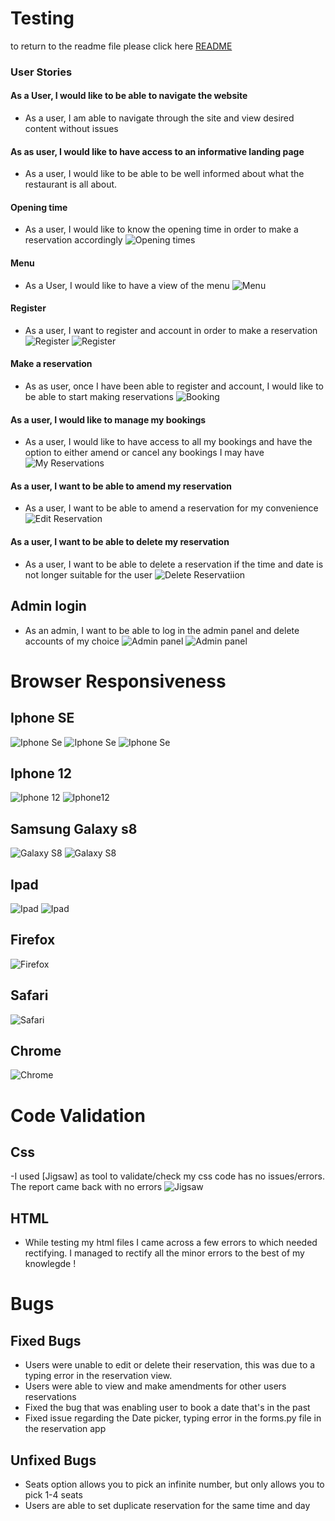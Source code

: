 # Testing 

to return to the readme file please click here [README](README.md)

### User Stories 

####  As a User, I would like to be able to navigate the website
- As a user, I am able to navigate through the site and view desired content without issues


#### As as user, I would like to have access to an informative landing page 
- As a user, I would like to be able to be well informed about what the restaurant is all about.

#### Opening time 
- As a user, I would like to know the opening time in order to make a reservation accordingly 
![Opening times](documentations/features/footer.png)

#### Menu
- As a User, I would like to have a view of the menu 
![Menu](documentations/features/menu.png)

#### Register 
- As a user, I want to register and account in order to make a reservation 
![Register](documentations/images/register.png)
![Register](documentations/images/register-success.png)

#### Make a reservation 
- As as user, once I have been able to register and account, I would like to be able to start making 
reservations 
![Booking](documentations/features/reservation.png)

#### As a user, I would like to manage my bookings
- As a user, I would like to have access to all my bookings and have the option to either amend or cancel 
any bookings I may have 
![My Reservations](documentations/images/my_reservation.png)

#### As a user, I want to be able to amend my reservation
- As a user, I want to be able to amend a reservation for my convenience
![Edit Reservation](documentations/images/edit-reservation.png)

#### As a user, I want to be able to delete my reservation
- As a user, I want to be able to delete a reservation if the time and date is not longer
suitable for the user
![Delete Reservatiion](documentations/images/delete_reservation.png)

## Admin login
- As an admin, I want to be able to log in the admin panel and delete accounts of my choice
![Admin panel](documentations/images/admin%20login.png)
![Admin panel](documentations/images/adminpanel.png)

# Browser Responsiveness

## Iphone SE
 ![Iphone Se](documentations/images/homepageSE.png)
 ![Iphone Se](documentations/images/homepageSe2.png)
 ![Iphone Se](documentations/images/Menu-Se.png)

## Iphone 12 
![Iphone 12](documentations/images/Iphone12.png)
![Iphone12](documentations/images/Iphone12-1.png)

## Samsung Galaxy s8
![Galaxy S8](documentations/images/GalaxyS8.png)
![Galaxy S8](documentations/images/Galaxys8.png)

## Ipad 
![Ipad](documentations/images/homepageAir.png)
![Ipad](documentations/images/homepageAir2.png)

## Firefox 
![Firefox](documentations/images/Firefox.png)

## Safari 
![Safari](documentations/images/Safari.png)

## Chrome
![Chrome](documentations/images/Chrome.png)

# Code Validation

## Css
-I used [Jigsaw] as tool to validate/check my css code has no issues/errors. The report came back
with no errors
![Jigsaw](documentations/images/Css%20Validation.png)

## HTML
- While testing my html files I came across a few errors to which needed rectifying. I managed
to rectify all the minor errors to the best of my knowlegde
!

# Bugs 

## Fixed Bugs
- Users were unable to edit or delete their reservation, this was due to a typing error in the reservation view.
- Users were able to view and make amendments for other users reservations
- Fixed the bug that was enabling user to book a date that's in the past 
- Fixed issue regarding the Date picker, typing error in the forms.py file in the reservation app

## Unfixed Bugs
- Seats option allows you to pick an infinite number, but only allows you to pick 1-4 seats
- Users are able to set duplicate reservation for the same time and day 
